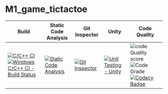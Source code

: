 # M1_game_tictactoe
| Build | Static Code Analysis | Git Inspector | Unity | Code Quality  |
|---|---|---|---|---|
| [![C/C++ CI](https://github.com/manikandan426/M1_game_tictactoe/actions/workflows/Linux.yml/badge.svg)](https://github.com/manikandan426/M1_game_tictactoe/actions/workflows/Linux.yml) [![Windows C/C++ CI - Build Status](https://github.com/manikandan426/M1_game_tictactoe/actions/workflows/windows.yml/badge.svg)](https://github.com/manikandan426/M1_game_tictactoe/actions/workflows/windows.yml)| [![Static Code Analysis](https://github.com/manikandan426/M1_game_tictactoe/actions/workflows/static.yml/badge.svg)](https://github.com/manikandan426/M1_game_tictactoe/actions/workflows/static.yml) | [![Git Inspector](https://github.com/manikandan426/M1_game_tictactoe/actions/workflows/git%20inspector.yml/badge.svg)](https://github.com/manikandan426/M1_game_tictactoe/actions/workflows/git%20inspector.yml) | [![Unit Testing - Unity](https://github.com/manikandan426/M1_game_tictactoe/actions/workflows/unity.yml/badge.svg)](https://github.com/manikandan426/M1_game_tictactoe/actions/workflows/unity.yml)  | ![code Quality score](https://api.codiga.io/project/29915/score/svg)![Code Grade](https://api.codiga.io/project/29915/status/svg) [![Codacy Badge](https://app.codacy.com/project/badge/Grade/938e30762d114971ac3f6bdc59e8e98b)](https://www.codacy.com/gh/manikandan426/M1_game_tictactoe/dashboard?utm_source=github.com&amp;utm_medium=referral&amp;utm_content=manikandan426/M1_game_tictactoe&amp;utm_campaign=Badge_Grade) |
